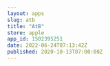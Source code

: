 ```yaml
---
layout: apps
slug: atb
title: "AtB"
store: apple
app_id: 1502395251
date: 2022-06-24T07:13:42Z
published: 2020-10-13T07:00:00Z
---
```

